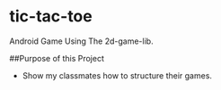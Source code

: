 # tic-tac-toe
Android Game Using The 2d-game-lib.

##Purpose of this Project
- Show my classmates how to structure their games. 
